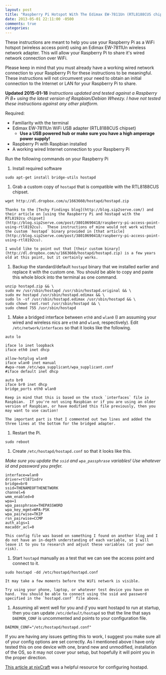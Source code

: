 ```yaml
---
layout: post
title: "Raspberry Pi Hotspot With The Edimax EW-7811Un (RTL8188CUS chipset)"
date: 2013-05-01 22:11:00 -0500
comments: true
categories: 
---
```


These instructions are meant to help you use your Raspberry Pi as a WiFi hotspot (wireless access point) using an Edimax EW-7811Un wireless network adapter.  This will allow your Raspberry Pi to share it's wired network connection over WiFi.

Please keep in mind that you must already have a working wired network connection to your Raspberry Pi for these instructions to be meaningful. These instructions will not circumvent your need to obtain an initial connection to the Internet or LAN for your Raspberry Pi to share.

**Updated 2015-01-18** *Instructions updated and tested against a Raspberry Pi B+ using the latest version of Raspbian/Debian Wheezy.  I have not tested these instructions against any other platform.*

Required:

* Familiarity with the terminal
* Edimax EW-7811Un WiFi USB adapter (RTL8188CUS chipset)
  * **Use a USB powered hub or make sure you have a high amperage power supply!**
* Raspberry Pi with Raspbian installed
* A working wired Internet connection to your Raspberry Pi

<!--more-->

Run the following commands on your Raspberry Pi

1. Install required software

```
sudo apt-get install bridge-utils hostapd
```

1. Grab a custom copy of `hostapd` that is compatible with the RTL8188CUS chipset.

```
wget http://dl.dropbox.com/u/1663660/hostapd/hostapd.zip
```

    Thanks to the [Techy Findings blog](http://blog.sip2serve.com/) and their article on [using the Raspberry Pi and hostapd with the RTL8192cu chipset](http://blog.sip2serve.com/post/38010690418/raspberry-pi-access-point-using-rtl8192cu).  These instructions of mine would not work without the custom `hostapd` binary provided in [that article](http://blog.sip2serve.com/post/38010690418/raspberry-pi-access-point-using-rtl8192cu).

    I would like to point out that [their custom binary](http://dl.dropbox.com/u/1663660/hostapd/hostapd.zip) is a few years old at this point, but it certainly works.

1. Backup the standard/default `hostapd` binary that we installed earlier and replace it with the custom one. You should be able to copy and paste this whole block into the terminal as one command.

```
unzip hostapd.zip && \
sudo mv /usr/sbin/hostapd /usr/sbin/hostapd.original && \
sudo mv hostapd /usr/sbin/hostapd.edimax && \
sudo ln -sf /usr/sbin/hostapd.edimax /usr/sbin/hostapd && \
sudo chown root.root /usr/sbin/hostapd && \
sudo chmod 755 /usr/sbin/hostapd
```

1. Make a bridged interface between `eth0` and `wlan0` (I am assuming your wired and wireless nics are `eth0` and `wlan0`, respectively). Edit `/etc/network/interfaces` so that it looks like the following.

```
auto lo

iface lo inet loopback
iface eth0 inet dhcp

allow-hotplug wlan0
iface wlan0 inet manual
#wpa-roam /etc/wpa_supplicant/wpa_supplicant.conf
#iface default inet dhcp

auto br0
iface br0 inet dhcp
bridge_ports eth0 wlan0
```

    Keep in mind that this is based on the stock `interfaces` file in Raspbian.  If you're not using Raspbian or if you are using an older version of Raspbian, or have modified this file previously, then you may want to use caution!

    The important part is that I commented out two lines and added the three lines at the bottom for the bridged adapter.

1. Restart the Pi.

```
sudo reboot
```

1. Create `/etc/hostapd/hostapd.conf` so that it looks like this.

*Make sure you update the `ssid` and `wpa_passphrase` variables!  Use whatever id and password you prefer.*

```
interface=wlan0
driver=rtl871xdrv
bridge=br0
ssid=THENAMEOFTHENETWORK
channel=6
wmm_enabled=0
wpa=1
wpa_passphrase=THEPASSWORD
wpa_key_mgmt=WPA-PSK
wpa_pairwise=TKIP
rsn_pairwise=CCMP
auth_algs=1
macaddr_acl=0
```

    This config file was based on something I found on another blog and I do not have an in-depth understanding of each variable, so I will leave it to you to research and adjust these variables (at your own risk).

1. Start `hostapd` manually as a test that we can see the access point and connect to it.

```
sudo hostapd -dd /etc/hostapd/hostapd.conf
```

    It may take a few moments before the WiFi network is visible.

    Try using your phone, laptop, or whatever test device you have on hand.  You should be able to connect using the ssid and password specified in the `hostapd.conf` file above.

1. Assuming all went well for you and *if* you want hostapd to run at startup, then you can update ```/etc/default/hostapd``` so that the line that says ```DAEMON_CONF``` is uncommented and points to your configuration file.

```
DAEMON_CONF="/etc/hostapd/hostapd.conf"
```

If you are having any issues getting this to work, I suggest you make sure all of your config options are set correctly.  As I mentioned above I have only tested this on one device with one, brand new and unmodified, installation of the OS, so it may not cover your setup, but hopefully it will point you in the proper direction.

[This article at nixCraft](http://www.cyberciti.biz/faq/debian-ubuntu-linux-setting-wireless-access-point/) was a helpful resource for configuring hostapd.

